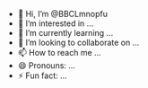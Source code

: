 - 👋 Hi, I’m @BBCLmnopfu
- 👀 I’m interested in ...
- 🌱 I’m currently learning ...
- 💞️ I’m looking to collaborate on ...
- 📫 How to reach me ...
- 😄 Pronouns: ...
- ⚡ Fun fact: ...

<!---
BBCLmnopfu/BBCLmnopfu is a ✨ special ✨ repository because its `README.md` (this file) appears on your GitHub profile.
You can click the Preview link to take a look at your changes.
--->
